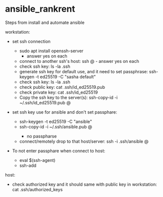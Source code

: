 # ansible_rankrent

Steps from install and automate ansible

workstation:
- set ssh connection
	- sudo apt install openssh-server
		- answer yes on each
	- connect to another ssh's host: 
		ssh <username of host want to connect>@<that ip address>
			- answer yes on each
	- check ssh key: 
		ls -la .ssh
	- generate ssh key for default use, and it need to set passphrase: 
		ssh-keygen -t ed25519 -C "sasha default"
	- check ssh key: 
		ls -la .ssh	
	- check public key: 
		cat .ssh/id_ed25519.pub
	- check private key: 
		cat .ssh/id_ed25519
	- Copy the ssh key to the server(s): 
		ssh-copy-id -i ~/.ssh/id_ed25519.pub <host username>@<IP Adderss>
	
- set ssh key use for ansible and don't set passphare: 
	- ssh-keygen -t ed25519 -C "ansible"
	- ssh-copy-id -i ~/.ssh/ansible.pub <username>@<ipaddress>
		- no passpharse
	- connect/remotely drop to that host/server: 
		ssh -i .ssh/ansible <username>@<IP Address>
	
- To not enter passphare when connect to host: 
	- eval $(ssh-agent)
	- ssh-add

host:
- check authorized key and it should same with public key in workstation: 
	cat .ssh/authorized_keys
